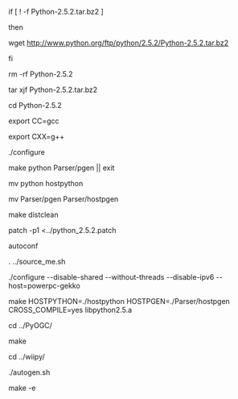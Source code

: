 
if [ ! -f Python-2.5.2.tar.bz2 ]

then

wget http://www.python.org/ftp/python/2.5.2/Python-2.5.2.tar.bz2

fi

rm -rf Python-2.5.2

tar xjf Python-2.5.2.tar.bz2

cd Python-2.5.2


export CC=gcc

export CXX=g++

./configure

make python Parser/pgen || exit

mv python hostpython

mv Parser/pgen Parser/hostpgen

make distclean

patch -p1 <../python_2.5.2.patch

autoconf

. ../source_me.sh

./configure --disable-shared --without-threads --disable-ipv6 --host=powerpc-gekko

make HOSTPYTHON=./hostpython HOSTPGEN=./Parser/hostpgen CROSS_COMPILE=yes libpython2.5.a

cd ../PyOGC/

make

cd ../wiipy/

./autogen.sh

make -e


